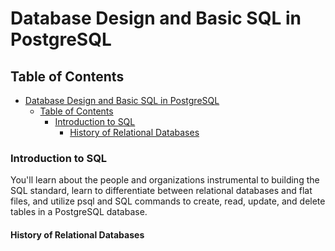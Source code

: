 # Database Design and Basic SQL in PostgreSQL

## Table of Contents

- [Database Design and Basic SQL in PostgreSQL](#database-design-and-basic-sql-in-postgresql)
  - [Table of Contents](#table-of-contents)
    - [Introduction to SQL](#introduction-to-sql)
      - [History of Relational Databases](#history-of-relational-databases)

### Introduction to SQL

You'll learn about the people and organizations instrumental to building the SQL standard, learn to differentiate between relational databases and flat files, and utilize psql and SQL commands to create, read, update, and delete tables in a PostgreSQL database.

#### History of Relational Databases